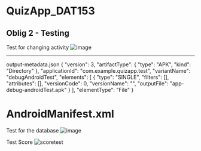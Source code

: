 # QuizApp_DAT153

## Oblig 2 - Testing

Test for changing activity
![image](https://user-images.githubusercontent.com/54098611/157109059-842f521e-652f-4279-aca6-99bbfd9d9071.png)

__________________

output-metadata.json
{
  "version": 3,
  "artifactType": {
    "type": "APK",
    "kind": "Directory"
  },
  "applicationId": "com.example.quizapp.test",
  "variantName": "debugAndroidTest",
  "elements": [
    {
      "type": "SINGLE",
      "filters": [],
      "attributes": [],
      "versionCode": 0,
      "versionName": "",
      "outputFile": "app-debug-androidTest.apk"
    }
  ],
  "elementType": "File"
}


AndroidManifest.xml
  <uses-sdk
        android:minSdkVersion="21"
        android:targetSdkVersion="31" />
=======
Test for the database
![image](https://user-images.githubusercontent.com/54098611/157095872-c8e7c027-7ca7-48a8-933a-d16aa675dc9e.png)

Test Score
![scoretest](https://user-images.githubusercontent.com/54103876/157108476-7b0c373a-4c19-4371-96cb-758b818dfb58.PNG)
